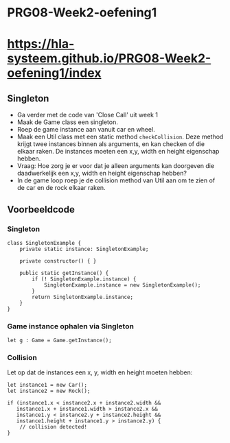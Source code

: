 # PRG08-Week2-oefening1
# https://hla-systeem.github.io/PRG08-Week2-oefening1/index

## Singleton

- Ga verder met de code van 'Close Call' uit week 1
- Maak de Game class een singleton.
- Roep de game instance aan vanuit car en wheel.
- Maak een Util class met een static method `checkCollision`. Deze method krijgt twee instances binnen als arguments, en kan checken of die elkaar raken. De instances moeten een x,y, width en height eigenschap hebben.
- Vraag: Hoe zorg je er voor dat je alleen arguments kan doorgeven die daadwerkelijk een x,y, width en height eigenschap hebben?
- In de game loop roep je de collision method van Util aan om te zien of de car en de rock elkaar raken.

## Voorbeeldcode

### Singleton

```
class SingletonExample {
    private static instance: SingletonExample;

    private constructor() { }

    public static getInstance() {
        if (! SingletonExample.instance) {
            SingletonExample.instance = new SingletonExample();
        }
        return SingletonExample.instance;
    }
}
```
### Game instance ophalen via Singleton
```
let g : Game = Game.getInstance();
```

### Collision 

Let op dat de instances een x, y, width en height moeten hebben:

```
let instance1 = new Car();
let instance2 = new Rock();

if (instance1.x < instance2.x + instance2.width &&
   instance1.x + instance1.width > instance2.x &&
   instance1.y < instance2.y + instance2.height &&
   instance1.height + instance1.y > instance2.y) {
    // collision detected!
}
```
